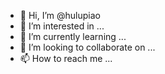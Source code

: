 - 👋 Hi, I’m @hulupiao
- 👀 I’m interested in ...
- 🌱 I’m currently learning ...
- 💞️ I’m looking to collaborate on ...
- 📫 How to reach me ...

<!---
hulupiao/hulupiao is a ✨ special ✨ repository because its `README.md` (this file) appears on your GitHub profile.
You can click the Preview link to take a look at your changes.
--->
